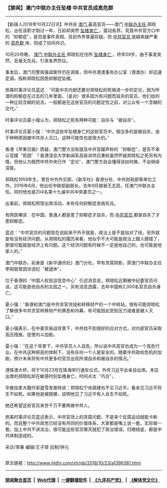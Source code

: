 ### 【禁闻】澳门中联办主任坠楼 中共官员成高危群
------------------------

<div class="wysiwyg">
 【新唐人2018年10月22日讯】中共驻
 <a href="http://www.ntdtv.com/xtr/gb/articlelistbytag_澳门.html" target="_blank">
  澳门
 </a>
 最高官员——澳门
 <a href="http://www.ntdtv.com/xtr/gb/articlelistbytag_中联办主任.html" target="_blank">
  中联办主任
 </a>
 郑晓松，出任该职才刚过一年，日前却突然
 <a href="http://www.ntdtv.com/xtr/gb/articlelistbytag_坠楼身亡.html" target="_blank">
  坠楼身亡
 </a>
 ，震动各界。究竟中共官方口中的〝抑郁症〞，是否是事件真相，目前外界普遍存疑。但
 <a href="http://www.ntdtv.com/xtr/gb/articlelistbytag_中共官员.html" target="_blank">
  中共官员
 </a>
 是越来越严重的
 <a href="http://www.ntdtv.com/xtr/gb/articlelistbytag_高危群.html" target="_blank">
  高危群
 </a>
 体，则成了坊间共识。
 <br/>
 <br/>
 10月20号晚，
 <a href="http://www.ntdtv.com/xtr/gb/articlelistbytag_澳门.html" target="_blank">
  澳门
 </a>
 <a href="http://www.ntdtv.com/xtr/gb/articlelistbytag_中联办主任.html" target="_blank">
  中联办主任
 </a>
 郑晓松在住所
 <a href="http://www.ntdtv.com/xtr/gb/articlelistbytag_坠楼身亡.html" target="_blank">
  坠楼身亡
 </a>
 ，终年59岁。由于事发突然，且毫无先兆，引发各界热议。
 <br/>
 <br/>
 事发后，澳门司警局强调案件仍在调查，但中共港澳事务办公室（港澳办）却迅速定调，指称郑晓松因患抑郁症坠楼。
 <br/>
 <br/>
 旅美时事评论员蓝述：〝可能中共内部还要对郑晓松的死做进一步的定论，因为所谓的抑郁症在过去的几年里面，（是对）很多因为有问题而自杀的官员，他们给的一种比较含糊的说法，一般都是在这些官员的问题定性之前，对公众有一个含糊的交代。〞
 <br/>
 <br/>
 时事评论员夏小强认为，郑晓松之死有两种可能：自杀与〝被自杀〞。
 <br/>
 <br/>
 时事评论员夏小强：〝中共这些年坠楼身亡的这些官员中，相当多的是被自杀，由于种种原因被中共杀人灭口，这种可能性也是很大的。〞
 <br/>
 <br/>
 香港《苹果日报》质疑，澳门警方没有提及中共官媒声称的〝抑郁症〞，是否不承认官媒〝死因〞？香港浸会大学新闻系高级讲师吕秉权虽然怀疑郑晓松之死另有内情，但他认为既然中共中央已作〝定论〞，澳门警方自会懂得该如何做，不会继续深查。
 <br/>
 <br/>
 郑晓松1959年生，曾在中共外交部、《新华社》香港分社、中共财政部等单位工作。2016年6月，他出任中联部副部长。去年9月接替王志民，任澳门中联办主任。同时他也是204名第十九届中共中央委员之一。
 <br/>
 <br/>
 出事前，郑晓松照常出席活动，未有任何抑郁症发病先兆。
 <br/>
 <br/>
 有网民嘲讽：在中国，普通人都是患了抑郁症才自杀，而
 <a href="http://www.ntdtv.com/xtr/gb/articlelistbytag_中共官员.html" target="_blank">
  中共官员
 </a>
 都是自杀了才患抑郁症。
 <br/>
 <br/>
 蓝述：〝中共官员的问题现在说起来不外乎就是，政治上是不是站对了线，另外就是有没有经济问题。从郑晓松的履历来看，他似乎不大可能是政治上跟人跟错了，那很可能就是经济上有问题。这个经济问题有时候不一定是他自己的，也可能是他家人的。〞
 <br/>
 <br/>
 澳门中联办，前身是《新华通讯社》澳门分社，早有贪腐阴影，原澳门中联办主任李刚就曾因涉违纪〝被退休〞。
 <br/>
 <br/>
 位于香港的〝中国人权民运信息中心〞引述消息说，郑晓松近期被中纪委官员问话，这可能是他自杀的主因之一。另有消息透露，去年中国有2,000名官员自杀身亡。
 <br/>
 <br/>
 夏小强：〝香港和澳门是中共贪官洗钱和转移财产的一个中转站，很有可能郑晓松了解很多中共贪官转移财产的罪恶和内幕，有可能因此受到压力或者是被人灭口。〞
 <br/>
 <br/>
 夏小强表示，在中美贸易战背景下，中共找不到很好的应对方式，对内部官员采取高压措施，促使内斗加剧。
 <br/>
 <br/>
 夏小强：〝在这个背景下，中共官员人人自危，所以说中共高官也成为一个高危行业。在中共这种邪恶的体制下，没有任何一个人是安全的。随着中共政权危机的加剧，预计未来将有中共更多的官员出现所谓自杀和被自杀的情况。〞
 <br/>
 <br/>
 港珠澳大桥，将于10月23号在珠海举行通车仪式，外传习近平会亲自出席。本应出席的郑晓松却在敏感时刻坠楼身亡，时间点太〝巧合〞。
 <br/>
 <br/>
 华裔加拿大籍作家盛雪发推特说：郑晓松宁肯跳楼也不见习近平。看来见习近平将生不如死。如果他是被跳楼，说明他见了习近平有人会生不如死。
 <br/>
 <br/>
 她还希望这些官员来世千万不要再做中共人。
 <br/>
 <br/>
 旅美时事评论员蓝述表示，中共官场上的贪腐问题，不是来个反腐运动就能卡断的。而且整个中共政党已经没有共同的价值体系，大家都是嘴上说一套，实际做一套。加上中共不讲法治，很可能这些官员哪天就犯了政治错误。归根结底，都是中共体制造成的。
 <br/>
 <br/>
 采访/常春 编辑/王子琦 后制/钟元
</div>

<br/>原文链接：http://www.ntdtv.com/xtr/gb/2018/10/23/a1396381.html


------------------------
#### [禁闻聚合首页](https://github.com/gfw-breaker/banned-news/blob/master/README.md) &nbsp;|&nbsp; [Web代理](https://github.com/gfw-breaker/open-proxy/blob/master/README.md) &nbsp;|&nbsp; [一键翻墙软件](https://github.com/gfw-breaker/nogfw/blob/master/README.md) &nbsp;|&nbsp; [《九评共产党》](https://github.com/gfw-breaker/9ping.md/blob/master/README.md#九评之一评共产党是什么) &nbsp;|&nbsp; [《解体党文化》](https://github.com/gfw-breaker/jtdwh.md/blob/master/README.md#绪论)